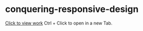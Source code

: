 # conquering-responsive-design

<a target="_blank" href="https://kunalkeshan.com/conquering-responsive-design/">Click to view work</a> 
Ctrl + Click to open in a new Tab.

